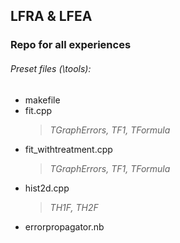## LFRA & LFEA
### Repo for all experiences

###### Preset files (*\tools*):
* makefile
* fit.cpp
	> *TGraphErrors, TF1, TFormula*
* fit_withtreatment.cpp
	> *TGraphErrors, TF1, TFormula*
* hist2d.cpp
	> *TH1F, TH2F*
* errorpropagator.nb
